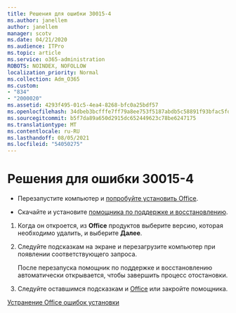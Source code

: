 ```yaml
---
title: Решения для ошибки 30015-4
ms.author: janellem
author: janellem
manager: scotv
ms.date: 04/21/2020
ms.audience: ITPro
ms.topic: article
ms.service: o365-administration
ROBOTS: NOINDEX, NOFOLLOW
localization_priority: Normal
ms.collection: Adm_O365
ms.custom:
- "834"
- "2000020"
ms.assetid: 4293f495-01c5-4ea4-8268-bfc0a25bdf57
ms.openlocfilehash: 34dbeb3bcfffe7ff79a8ee753f5187abdb5c58891f93bfac5fd8acb794f4f5da
ms.sourcegitcommit: b5f7da89a650d2915dc652449623c78be6247175
ms.translationtype: MT
ms.contentlocale: ru-RU
ms.lasthandoff: 08/05/2021
ms.locfileid: "54050275"
---
```

# <a name="solutions-for-error-30015-4"></a>Решения для ошибки 30015-4

- Перезапустите компьютер и [попробуйте установить Office](https://portal.office.com/OLS/MySoftware.aspx).

- Скачайте и установите [помощника по поддержке и восстановлению](https://aka.ms/SARA-OfficeUninstall-Alchemy).

1. Когда он откроется, из **Office** продуктов выберите версию, которая необходимо удалить, и выберите **Далее**.

2. Следуйте подсказкам на экране и перезагрузите компьютер при появлении соответствующего запроса.

    После перезапуска помощник по поддержке и восстановлению автоматически открывается, чтобы завершить процесс отостановки.

3. Следуйте оставшимся подсказкам и [Office](https://portal.office.com/OLS/MySoftware.aspx) или закройте помощника.

[Устранение Office ошибок установки](https://support.office.com/article/d5df89a9-0507-4b4c-92f9-22f457e630aa?=wt.mc_id=Alchm_DldInstAct)
  